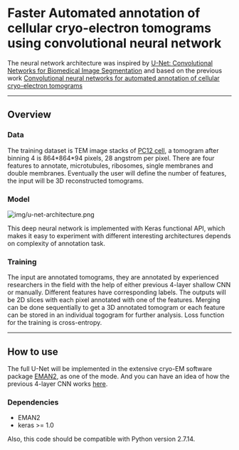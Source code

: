 # Faster Automated annotation of cellular cryo-electron tomograms using convolutional neural network

The neural network architecture was inspired by [U-Net: Convolutional Networks for Biomedical Image Segmentation](http://lmb.informatik.uni-freiburg.de/people/ronneber/u-net/) and based on the previous work [Convolutional neural networks for automated annotation of cellular cryo-electron tomograms](https://www.nature.com/articles/nmeth.4405)

---

## Overview

### Data

The training dataset is TEM image stacks of [PC12 cell](https://www.ebi.ac.uk/pdbe/entry/emdb/EMD-8594), a tomogram after binning 4 is 864\*864\*94 pixels, 28 angstrom per pixel. There are four features to annotate, microtubules, ribosomes, single membranes and double membranes. 
Eventually the user will define the number of features, the input will be 3D reconstructed tomograms.

### Model

![img/u-net-architecture.png](https://lmb.informatik.uni-freiburg.de/people/ronneber/u-net/u-net-architecture.png)

This deep neural network is implemented with Keras functional API, which makes it easy to experiment with different interesting architectures depends on complexity of annotation task.

### Training
The input are annotated tomograms, they are annotated by experienced researchers in the field with the help of either previous 4-layer shallow CNN or manually. Different features have corresponding labels.
The outputs will be 2D slices with each pixel annotated with one of the features. Merging can be done sequentially to get a 3D annotated tomogram or each feature can be stored in an individual togogram for further analysis.
Loss function for the training is cross-entropy.


---

## How to use

The full U-Net will be implemented in the extensive cryo-EM software package [EMAN2](https://blake.bcm.edu/emanwiki/EMAN2), as one of the mode. And you can have an idea of how the previous 4-layer CNN works [here](https://blake.bcm.edu/emanwiki/EMAN2/Programs/tomoseg).

### Dependencies

 - EMAN2
 - keras >= 1.0
 
Also, this code should be compatible with Python version 2.7.14.




